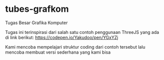 # tubes-grafkom
Tugas Besar Grafika Komputer

Tugas ini terinspirasi dari salah satu contoh penggunaan ThreeJS yang ada di link berikut:
https://codepen.io/Yakudoo/pen/YGxYZj

Kami mencoba mempelajari struktur coding dari contoh tersebut lalu mencoba membuat versi sederhana yang kami bisa
